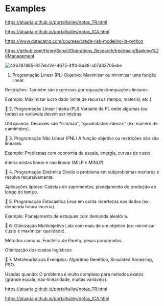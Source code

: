 # Examples

https://atuaria.github.io/portalhalley/notas_TR.html

https://atuaria.github.io/portalhalley/notas_ICA.html

https://www.datacamp.com/courses/credit-risk-modeling-in-python

https://github.com/HenrySchall/Operations_Research/tree/main/Banking%20Management

![436787885-827eb12e-4675-4ff4-8a38-a07d33705ebe](https://github.com/user-attachments/assets/4841bd79-f961-4ada-8b0a-83ff54e3c2f9)

1. Programação Linear (PL)
Objetivo: Maximizar ou minimizar uma função linear.

Restrições: Também são expressas por equações/inequações lineares.

Exemplo: Maximizar lucro dado limite de recursos (tempo, material, etc.).

🔹 2. Programação Linear Inteira (PLI)
Variante da PL onde algumas (ou todas) as variáveis devem ser inteiras.

Útil quando: Decisões são "sim/não", "quantidades inteiras" (ex: número de caminhões).

🔹 3. Programação Não Linear (PNL)
A função objetivo ou restrições não são lineares.

Exemplo: Problemas com economia de escala, energia, curvas de custo.

inteira mistas linear e nao linerar (MILP e MINLP)

🔹 4. Programação Dinâmica
Divide o problema em subproblemas menores e resolve recursivamente.

Aplicações típicas: Cadeias de suprimentos, planejamento de produção ao longo do tempo.

🔹 5. Programação Estocástica
Leva em conta incertezas nos dados (ex: demanda futura incerta).

Exemplo: Planejamento de estoques com demanda aleatória.

🔹 6. Otimização Multiobjetivo
Lida com mais de um objetivo (ex: minimizar custo e maximizar qualidade).

Métodos comuns: Fronteira de Pareto, pesos ponderados.

Otimização dos custos logísticos

🔹 7. Metaheurísticas
Exemplos: Algoritmo Genético, Simulated Annealing, PSO.

Usadas quando: O problema é muito complexo para métodos exatos (grande escala, não-linearidade, muitas variáveis).

https://atuaria.github.io/portalhalley/notas_TR.html

https://atuaria.github.io/portalhalley/notas_ICA.html
